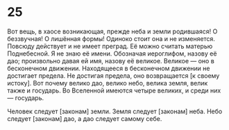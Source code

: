 # 25

Вот вещь, в хаосе возникающая, прежде неба и земли родившаяся! О беззвучная! О лишённая формы! Одиноко стоит она и не изменяется. Повсюду действует и не имеет преград. Её можно считать матерью Поднебесной. Я не знаю её имени. Обозначая иероглифом, назову её дао; произвольно давая ей имя, назову её великое. Великое — оно в бесконечном движении. Находящееся в бесконечном движении не достигает предела. Не достигая предела, оно возвращается [к своему истоку]. Вот почему велико дао, велико небо, велика земля, велик также и государь. Во Вселенной имеются четыре великих, и среди них — государь.

Человек следует [законам] земли. Земля следует [законам] неба. Небо следует [законам] дао, а дао следует самому себе.